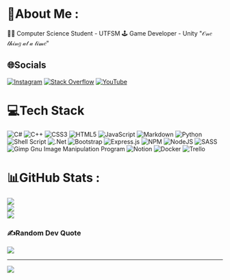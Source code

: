 # 💫About Me :
👨‍💻 Computer Science Student - UTFSM 
🕹️ Game Developer - Unity 
"𝒪𝓃𝑒 𝓉𝒽𝒾𝓃𝑔 𝒶𝓉 𝒶 𝓉𝒾𝓂𝑒"

## 🌐Socials
[![Instagram](https://img.shields.io/badge/Instagram-%23E4405F.svg?logo=Instagram&logoColor=white)](https://instagram.com/luck,jmg) [![Stack Overflow](https://img.shields.io/badge/-Stackoverflow-FE7A16?logo=stack-overflow&logoColor=white)](https://stackoverflow.com/users/12873081) [![YouTube](https://img.shields.io/badge/YouTube-%23FF0000.svg?logo=YouTube&logoColor=white)](https://youtube.com/c/luckjmg) 

# 💻Tech Stack
![C#](https://img.shields.io/badge/c%23-%23239120.svg?style=flat&logo=c-sharp&logoColor=white) ![C++](https://img.shields.io/badge/c++-%2300599C.svg?style=flat&logo=c%2B%2B&logoColor=white) ![CSS3](https://img.shields.io/badge/css3-%231572B6.svg?style=flat&logo=css3&logoColor=white) ![HTML5](https://img.shields.io/badge/html5-%23E34F26.svg?style=flat&logo=html5&logoColor=white) ![JavaScript](https://img.shields.io/badge/javascript-%23323330.svg?style=flat&logo=javascript&logoColor=%23F7DF1E) ![Markdown](https://img.shields.io/badge/markdown-%23000000.svg?style=flat&logo=markdown&logoColor=white) ![Python](https://img.shields.io/badge/python-3670A0?style=flat&logo=python&logoColor=ffdd54) ![Shell Script](https://img.shields.io/badge/shell_script-%23121011.svg?style=flat&logo=gnu-bash&logoColor=white) ![.Net](https://img.shields.io/badge/.NET-5C2D91?style=flat&logo=.net&logoColor=white) ![Bootstrap](https://img.shields.io/badge/bootstrap-%23563D7C.svg?style=flat&logo=bootstrap&logoColor=white) ![Express.js](https://img.shields.io/badge/express.js-%23404d59.svg?style=flat&logo=express&logoColor=%2361DAFB) ![NPM](https://img.shields.io/badge/NPM-%23000000.svg?style=flat&logo=npm&logoColor=white) ![NodeJS](https://img.shields.io/badge/node.js-6DA55F?style=flat&logo=node.js&logoColor=white) ![SASS](https://img.shields.io/badge/SASS-hotpink.svg?style=flat&logo=SASS&logoColor=white) ![Gimp Gnu Image Manipulation Program](https://img.shields.io/badge/Gimp-657D8B?style=flat&logo=gimp&logoColor=FFFFFF) ![Notion](https://img.shields.io/badge/Notion-%23000000.svg?style=flat&logo=notion&logoColor=white) ![Docker](https://img.shields.io/badge/docker-%230db7ed.svg?style=flat&logo=docker&logoColor=white) ![Trello](https://img.shields.io/badge/Trello-%23026AA7.svg?style=flat&logo=Trello&logoColor=white)
# 📊GitHub Stats :
![](https://github-readme-stats.vercel.app/api?username=LuckJMG&theme=dracula&hide_border=true&include_all_commits=false&count_private=true)<br/>
![](https://github-readme-streak-stats.herokuapp.com/?user=LuckJMG&theme=dracula&hide_border=true)<br/>
![](https://github-readme-stats.vercel.app/api/top-langs/?username=LuckJMG&theme=dracula&hide_border=true&include_all_commits=false&count_private=true&layout=compact)

### ✍️Random Dev Quote
![](https://quotes-github-readme.vercel.app/api?type=vetical&theme=dark)

---
[![](https://visitcount.itsvg.in/api?id=LuckJMG&icon=0&color=6)](https://visitcount.itsvg.in)

